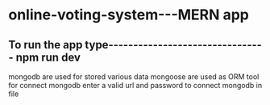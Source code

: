 # online-voting-system---MERN app
To run the app type--------------------------------
npm run dev
--------------------------------------------------
mongodb are used for stored various data 
mongoose are used as ORM tool for connect mongodb
enter a valid url and password to connect mongodb in 
file
